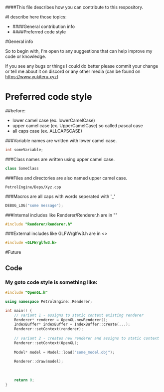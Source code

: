 ####This file describes how you can contribute to this respository.

#I describe here those topics:
- ####General contribution info
- ####Preferred code style      



#General info

So to begin with, I'm open to any suggestions
that can help improve my code or knowledge.

If you see any bugs or things I could do better
please commit your change or tell me about it
on discord or any other media (can be found on https://www.yukiteru.xyz)


# Preferred code style


##before:
- lower camel case (ex. lowerCamelCase)
- upper camel case (ex. UpperCamelCase) so called pascal case
- all caps    case (ex. ALLCAPSCASE)


###Variable names are written with lower camel case.
```c++
int someVariable;
```

###Class names are written using upper camel case.
```c++
class SomeClass
```

###Files and directories are also named upper camel case.
```
PetrolEngine/Deps/Xyz.cpp
```

###Macros are all caps with words seperated with '_'
```c++
DEBUG_LOG("some message");
```

###Internal includes like Renderer/Renderer.h are in ""
```c++
#include "Renderer/Renderer.h"
```

###External includes like GLFW/glfw3.h are in <>
```c++
#include <GLFW/glfw3.h>
```

#Future

## Code

### My goto code style is something like:
```c++
#include "OpenGL.h"

using namespace PetrolEngine::Renderer;

int main() {
    // variant 1 - assigns to static context existing renderer
    Renderer* renderer = OpenGL.newRenderer();
    IndexBuffer* indexBuffer = IndexBuffer::create(...);
    Renderer::setContext(renderer);
    
    // variant 2 - creates new renderer and assigns to static context
    Renderer::setContext(OpenGL);
    
    Model* model = Model::load("some_model.obj");
    
    Renderer::draw(model);
    
    
    
    return 0;
}
```